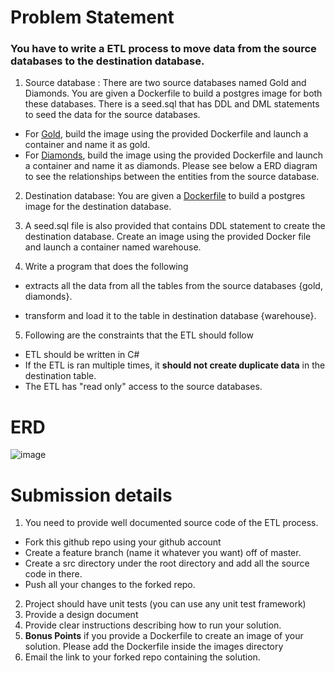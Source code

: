 # Problem Statement
### You have to write a ETL process to move data from the source databases to the destination database.
1. Source database : There are two source databases named Gold and Diamonds.
 You are given a Dockerfile to build a postgres image for both these databases.
 There is a seed.sql that has DDL and DML statements to seed the data for the source databases. 
  - For [Gold](https://github.com/chax0r/etl/tree/master/images/Gold), build the image using the provided Dockerfile and launch a container and name it as gold. 
  - For [Diamonds](https://github.com/chax0r/etl/tree/master/images/Diamonds), build the image using the provided Dockerfile and launch a container and name it as diamonds.
  Please see below a ERD diagram to see the relationships between the entities from the source database.

2. Destination database: You are given a [Dockerfile](https://github.com/chax0r/etl/tree/master/images/Warehouse) to build a postgres image for the destination database. 
3. A seed.sql file is also provided that contains DDL statement to create the destination database.
   Create an image using the provided Docker file and launch a container named warehouse.

4. Write a program that does the following

 - extracts all the data from all the tables from the source databases {gold, diamonds}.

 - transform and load it to the table in destination database {warehouse}.
5. Following are the constraints that the ETL should follow

 - ETL should be written in C#
 - If the ETL is ran multiple times, it **should not create duplicate data** in the destination table.
 - The ETL has "read only" access to the source databases.

# ERD
![image](https://user-images.githubusercontent.com/660816/121228627-f8b2a080-c85a-11eb-8db9-fa5b6d932876.png)

# Submission details
1. You need to provide well documented source code of the ETL process. 
  + Fork this github repo using your github account
  + Create a feature branch (name it whatever you want) off of master.
  + Create a src directory under the root directory and add all the source code in there.
  + Push all your changes to the forked repo.
2. Project should have unit tests (you can use any unit test framework)
3. Provide a design document
4. Provide clear instructions describing how to run your solution.
5. **Bonus Points** if you provide a Dockerfile to create an image of your solution. Please add the Dockerfile inside the images directory
6. Email the link to your forked repo containing the solution.

